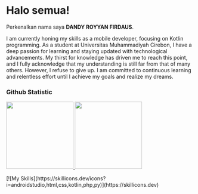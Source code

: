 # Halo semua! 
 
Perkenalkan nama saya **DANDY ROYYAN FIRDAUS**.<br>
 
I am currently honing my skills as a mobile developer, focusing on Kotlin programming. As a student at Universitas Muhammadiyah Cirebon, I have a deep passion for learning and staying updated with technological advancements. My thirst for knowledge has driven me to reach this point, and I fully acknowledge that my understanding is still far from that of many others. However, I refuse to give up. I am committed to continuous learning and relentless effort until I achieve my goals and realize my dreams.
 
### Github Statistic
<p align="left">
<a href="https://github.com/INDandy">
  <img height="180em" src="https://github-readme-stats-eight-theta.vercel.app/api?username=indandy&show_icons=true&theme=algolia&include_all_commits=true&count_private=true"/>
  <img height="180em" src="https://github-readme-stats-eight-theta.vercel.app/api/top-langs/?username=indandy&layout=compact&layout=compact&theme=algolia"/>
</a>
</p>
<p>[![My Skills](https://skillicons.dev/icons?i=androidstudio,html,css,kotlin,php,py)](https://skillicons.dev)</p>
